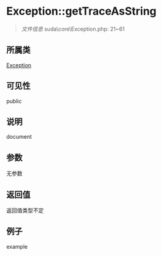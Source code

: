 # Exception::getTraceAsString

> *文件信息* suda\core\Exception.php: 21~61
## 所属类 

[Exception](../Exception.md)

## 可见性

  public  
## 说明

document

## 参数

无参数

## 返回值
返回值类型不定

## 例子

example